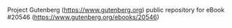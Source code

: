 Project Gutenberg (https://www.gutenberg.org) public repository for eBook #20546 (https://www.gutenberg.org/ebooks/20546)
